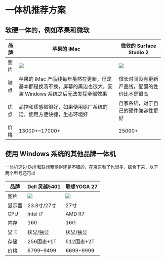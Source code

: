 # 一体机推荐方案
## 软硬一体的，例如苹果和微软

品牌 | 苹果的 iMac | 微软的 Surface Studio 2
------- | ------- | -------
图片 | ![](https://img12.360buyimg.com/n1/s450x450_jfs/t1/135650/21/6149/57352/5f2b743cEf4126985/6cb534d754547561.jpg) | ![](https://img.alicdn.com/imgextra/i4/2662762851/O1CN01bOvzyK1Wvnk8JIdjn_!!0-item_pic.jpg_430x430q90.jpg)
缺点 | 苹果的 iMac 产品线每年虽然在更新，但是基本都是换汤不换，屏幕的黑边也很大，安装 Windows 系统之后无法发挥全部效果 |很长时间没有更新产品线，配置的性价比不是很高
优点 | 品控和质感都很好，如果使用原厂系统的话，使用方便快捷，生态环境好 | 自家系统，对于自己的硬件兼容性更好
价格 | 13000+~17000+ | 25000+

## 使用 Windows 系统的其他品牌一体机
  一体机这边 Dell 和联想我觉得还是不错的，在京东看了也很多，综合下来，以下两个型号还可以

  品牌 | Dell 灵越5401 | 联想YOGA 27
------- | ------- | -------
图片 | ![](https://img14.360buyimg.com/n1/s450x450_jfs/t1/148266/3/9481/127502/5f71844bE44a99f4e/25bf3c034b381ffe.jpg) | ![](https://img10.360buyimg.com/n1/s450x450_jfs/t1/152996/7/15694/83743/600680d2E43bd378e/9c9290e40b4aa984.jpg)
显示器 | 23.8寸/27寸| 27寸
CPU | Intel i7 | AMD R7
内存 | 16G | 16G
显卡 | 核显/独显 | 核显/独显
存储 | 256固态+1T | 512固态+2T
价格 | 6799~9499 | 6699~9999
